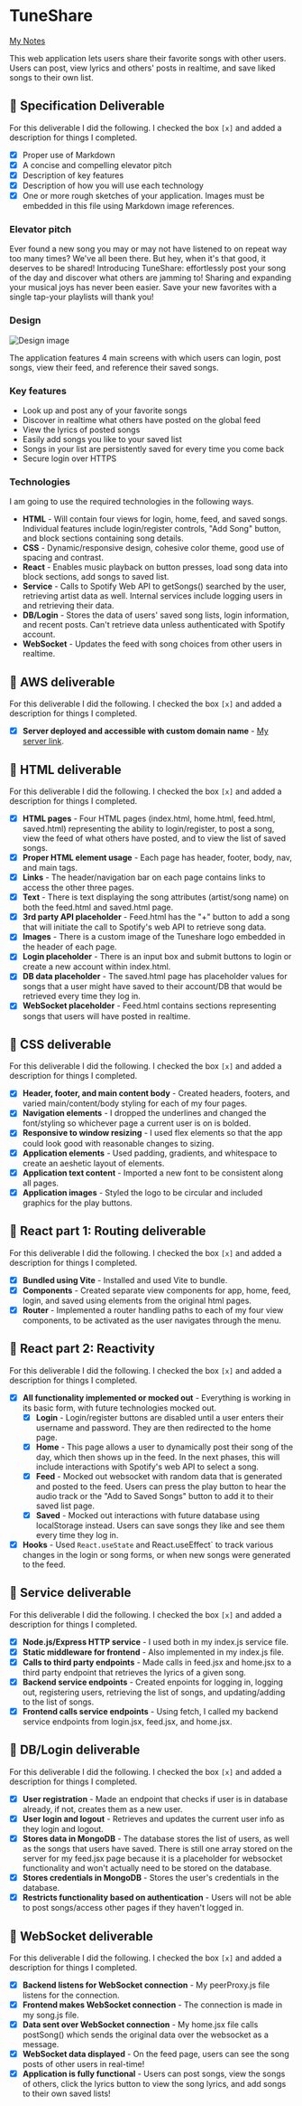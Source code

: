 # TuneShare

[My Notes](notes.md)

This web application lets users share their favorite songs with other users. Users can post, view lyrics and others' posts in realtime, and save liked songs to their own list.

## 🚀 Specification Deliverable

For this deliverable I did the following. I checked the box `[x]` and added a description for things I completed.

- [x] Proper use of Markdown
- [x] A concise and compelling elevator pitch
- [x] Description of key features
- [x] Description of how you will use each technology
- [x] One or more rough sketches of your application. Images must be embedded in this file using Markdown image references.

### Elevator pitch

Ever found a new song you may or may not have listened to on repeat way too many times? We've all been there. But hey, when it's that good, it deserves to be shared! Introducing TuneShare: effortlessly post your song of the day and discover what others are jamming to! Sharing and expanding your musical joys has never been easier. Save your new favorites with a single tap-your playlists will thank you!

### Design

![Design image](20250113_170130.jpg)

The application features 4 main screens with which users can login, post songs, view their feed, and reference their saved songs.

### Key features

- Look up and post any of your favorite songs
- Discover in realtime what others have posted on the global feed
- View the lyrics of posted songs
- Easily add songs you like to your saved list
- Songs in your list are persistently saved for every time you come back
- Secure login over HTTPS

### Technologies

I am going to use the required technologies in the following ways.

- **HTML** - Will contain four views for login, home, feed, and saved songs. Individual features include login/register controls, "Add Song" button, and block sections containing song details.
- **CSS** - Dynamic/responsive design, cohesive color theme, good use of spacing and contrast.
- **React** - Enables music playback on button presses, load song data into block sections, add songs to saved list.
- **Service** - Calls to Spotify Web API to getSongs() searched by the user, retrieving artist data as well. Internal services include logging users in and retrieving their data.
- **DB/Login** - Stores the data of users' saved song lists, login information, and recent posts. Can't retrieve data unless authenticated with Spotify account.
- **WebSocket** - Updates the feed with song choices from other users in realtime.

## 🚀 AWS deliverable

For this deliverable I did the following. I checked the box `[x]` and added a description for things I completed.

- [x] **Server deployed and accessible with custom domain name** - [My server link](https://tuneshare.click).

## 🚀 HTML deliverable

For this deliverable I did the following. I checked the box `[x]` and added a description for things I completed.

- [x] **HTML pages** - Four HTML pages (index.html, home.html, feed.html, saved.html) representing the ability to login/register, to post a song, view the feed of what others have posted, and to view the list of saved songs.
- [x] **Proper HTML element usage** - Each page has header, footer, body, nav, and main tags.
- [x] **Links** - The header/navigation bar on each page contains links to access the other three pages.
- [x] **Text** - There is text displaying the song attributes (artist/song name) on both the feed.html and saved.html page.
- [x] **3rd party API placeholder** - Feed.html has the "+" button to add a song that will initiate the call to Spotify's web API to retrieve song data.
- [x] **Images** - There is a custom image of the Tuneshare logo embedded in the header of each page.
- [x] **Login placeholder** - There is an input box and submit buttons to login or create a new account within index.html.
- [x] **DB data placeholder** - The saved.html page has placeholder values for songs that a user might have saved to their account/DB that would be retrieved every time they log in.
- [x] **WebSocket placeholder** - Feed.html contains sections representing songs that users will have posted in realtime.

## 🚀 CSS deliverable

For this deliverable I did the following. I checked the box `[x]` and added a description for things I completed.

- [x] **Header, footer, and main content body** - Created headers, footers, and varied main/content/body styling for each of my four pages.
- [x] **Navigation elements** - I dropped the underlines and changed the font/styling so whichever page a current user is on is bolded.
- [x] **Responsive to window resizing** - I used flex elements so that the app could look good with reasonable changes to sizing.
- [x] **Application elements** - Used padding, gradients, and whitespace to create an aeshetic layout of elements.
- [x] **Application text content** - Imported a new font to be consistent along all pages.
- [x] **Application images** - Styled the logo to be circular and included graphics for the play buttons.

## 🚀 React part 1: Routing deliverable

For this deliverable I did the following. I checked the box `[x]` and added a description for things I completed.

- [x] **Bundled using Vite** - Installed and used Vite to bundle.
- [x] **Components** - Created separate view components for app, home, feed, login, and saved using elements from the original html pages.
- [x] **Router** - Implemented a router handling paths to each of my four view components, to be activated as the user navigates through the menu.

## 🚀 React part 2: Reactivity

For this deliverable I did the following. I checked the box `[x]` and added a description for things I completed.

- [x] **All functionality implemented or mocked out** - Everything is working in its basic form, with future technologies mocked out.
  - [x] **Login** - Login/register buttons are disabled until a user enters their username and password. They are then redirected to the home page.
  - [x] **Home** - This page allows a user to dynamically post their song of the day, which then shows up in the feed. In the next phases, this will include interactions with Spotify's web API to select a song.
  - [x] **Feed** - Mocked out websocket with random data that is generated and posted to the feed. Users can press the play button to hear the audio track or the "Add to Saved Songs" button to add it to their saved list page.
  - [x] **Saved** - Mocked out interactions with future database using localStorage instead. Users can save songs they like and see them every time they log in.
- [x] **Hooks** - Used `React.useState` and React.useEffect` to track various changes in the login or song forms, or when new songs were generated to the feed.

## 🚀 Service deliverable

For this deliverable I did the following. I checked the box `[x]` and added a description for things I completed.

- [x] **Node.js/Express HTTP service** - I used both in my index.js service file.
- [x] **Static middleware for frontend** - Also implemented in my index.js file.
- [x] **Calls to third party endpoints** - Made calls in feed.jsx and home.jsx to a third party endpoint that retrieves the lyrics of a given song.
- [x] **Backend service endpoints** - Created enpoints for logging in, logging out, registering users, retrieving the list of songs, and updating/adding to the list of songs.
- [x] **Frontend calls service endpoints** - Using fetch, I called my backend service endpoints from login.jsx, feed.jsx, and home.jsx.

## 🚀 DB/Login deliverable

For this deliverable I did the following. I checked the box `[x]` and added a description for things I completed.

- [x] **User registration** - Made an endpoint that checks if user is in database already, if not, creates them as a new user.
- [x] **User login and logout** - Retrieves and updates the current user info as they login and logout.
- [x] **Stores data in MongoDB** - The database stores the list of users, as well as the songs that users have saved. There is still one array stored on the server for my feed.jsx page because it is a placeholder for websocket functionality and won't actually need to be stored on the database.
- [x] **Stores credentials in MongoDB** - Stores the user's credentials in the database.
- [x] **Restricts functionality based on authentication** - Users will not be able to post songs/access other pages if they haven't logged in.

## 🚀 WebSocket deliverable

For this deliverable I did the following. I checked the box `[x]` and added a description for things I completed.

- [x] **Backend listens for WebSocket connection** - My peerProxy.js file listens for the connection.
- [x] **Frontend makes WebSocket connection** - The connection is made in my song.js file.
- [x] **Data sent over WebSocket connection** - My home.jsx file calls postSong() which sends the original data over the websocket as a message.
- [x] **WebSocket data displayed** - On the feed page, users can see the song posts of other users in real-time! 
- [x] **Application is fully functional** - Users can post songs, view the songs of others, click the lyrics button to view the song lyrics, and add songs to their own saved lists!
